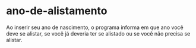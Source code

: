 # ano-de-alistamento
Ao inserir seu ano de nascimento, o programa informa em que ano você deve se alistar, se você já deveria ter se alistado ou se você não precisa se alistar.
